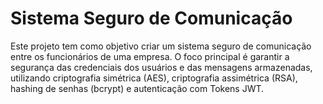 # Sistema Seguro de Comunicação

Este projeto tem como objetivo criar um sistema seguro de comunicação entre os funcionários de uma empresa. O foco principal é garantir a segurança das credenciais dos usuários e das mensagens armazenadas, utilizando criptografia simétrica (AES), criptografia assimétrica (RSA), hashing de senhas (bcrypt) e autenticação com Tokens JWT.
